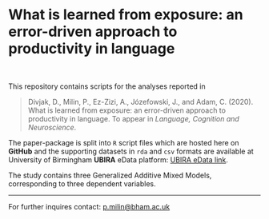 # What is learned from exposure: an error-driven approach to productivity in language

<br>

This repository contains scripts for the analyses reported in

> Divjak, D., Milin, P., Ez-Zizi, A., Józefowski, J., and Adam, C. (2020). What is learned from exposure: an error-driven approach to productivity in language. To appear in *Language, Cognition and Neuroscience*.

The paper-package is split into `R` script files which are hosted here on **GitHub** and the supporting datasets in `rda` and `csv` formats are available at University of Birmingham **UBIRA** eData platform: [UBIRA eData link](https://doi.org/10.25500/.../).

The study contains three Generalized Additive Mixed Models, corresponding to three dependent variables.

- - -

For further inquires contact: p.milin@bham.ac.uk
